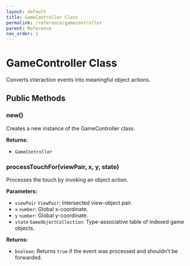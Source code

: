 ```yaml
---
layout: default
title: GameController Class
permalink: /reference/gamecontroller
parent: Reference
nav_order: 1
---
```

# GameController Class

Converts interaction events into meaningful object actions.

## Public Methods

### new()

Creates a new instance of the GameController class.

**Returns:**
- `GameController`

### processTouchFor(viewPair, x, y, state)

Processes the touch by invoking an object action.

**Parameters:**
- `viewPair` `ViewPair`: Intersected view-object pair.
- `x` `number`: Global x-coordinate.
- `y` `number`: Global y-coordinate.
- `state` `GameObjectCollection`: Type-associative table of indexed game objects.

**Returns:**
- `boolean`: Returns `true` if the event was processed and shouldn't be forwarded.
